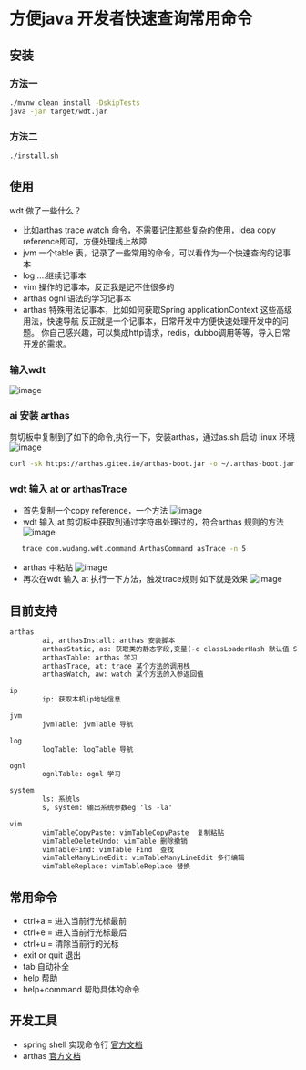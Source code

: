 # 方便java 开发者快速查询常用命令

## 安装
### 方法一
```bash
./mvnw clean install -DskipTests 
java -jar target/wdt.jar
```
### 方法二
```bash
./install.sh
```

## 使用
wdt 做了一些什么？
* 比如arthas trace watch 命令，不需要记住那些复杂的使用，idea copy reference即可，方便处理线上故障
* jvm 一个table 表，记录了一些常用的命令，可以看作为一个快速查询的记事本
* log  ....继续记事本
* vim 操作的记事本，反正我是记不住很多的
* arthas ognl 语法的学习记事本
* arthas 特殊用法记事本，比如如何获取Spring applicationContext 这些高级用法，快速导航
反正就是一个记事本，日常开发中方便快速处理开发中的问题。
你自己感兴趣，可以集成http请求，redis，dubbo调用等等，导入日常开发的需求。
###  输入wdt
![image](https://user-images.githubusercontent.com/20874972/69648806-f8064f00-10a6-11ea-8ce5-9c9898fb69ea.png)

### ai 安装 arthas
  剪切板中复制到了如下的命令,执行一下，安装arthas，通过as.sh 启动 linux 环境
 ![image](https://user-images.githubusercontent.com/20874972/69730612-5a248a00-1163-11ea-9b5e-43b7f322d035.png)

```bash
curl -sk https://arthas.gitee.io/arthas-boot.jar -o ~/.arthas-boot.jar  && echo "alias as.sh='java -jar ~/.arthas-boot.jar --repo-mirror aliyun --use-http'" >> ~/.bashrc && source ~/.bashrc
```
### wdt 输入 at or arthasTrace
 *  首先复制一个copy reference，一个方法
  ![image](https://user-images.githubusercontent.com/20874972/69729310-0dd84a80-1161-11ea-9057-091b75029f4c.png)
 *  wdt 输入 at
  剪切板中获取到通过字符串处理过的，符合arthas 规则的方法
  ![image](https://user-images.githubusercontent.com/20874972/69729643-a79ff780-1161-11ea-9fbf-01607f5cd2ab.png)
 ```bash
    trace com.wudang.wdt.command.ArthasCommand asTrace -n 5
 ```
* arthas 中粘贴
![image](https://user-images.githubusercontent.com/20874972/69729700-c605f300-1161-11ea-8d00-6b6928e2831b.png)
*  再次在wdt 输入 at 执行一下方法，触发trace规则
 如下就是效果
![image](https://user-images.githubusercontent.com/20874972/69729819-f2217400-1161-11ea-81fe-2e32e9274304.png)

## 目前支持
```xml
arthas
        ai, arthasInstall: arthas 安装脚本
        arthasStatic, as: 获取类的静态字段,变量(-c classLoaderHash 默认值 SystemClassLoader）[ sc -d com.test 获取 classLoaderHash 值]
        arthasTable: arthas 学习
        arthasTrace, at: trace 某个方法的调用栈
        arthasWatch, aw: watch 某个方法的入参返回值

ip
        ip: 获取本机ip地址信息

jvm
        jvmTable: jvmTable 导航

log
        logTable: logTable 导航

ognl
        ognlTable: ognl 学习

system
        ls: 系统ls
        s, system: 输出系统参数eg 'ls -la'

vim
        vimTableCopyPaste: vimTableCopyPaste  复制粘贴
        vimTableDeleteUndo: vimTable 删除撤销
        vimTableFind: vimTable Find  查找
        vimTableManyLineEdit: vimTableManyLineEdit 多行编辑
        vimTableReplace: vimTableReplace 替换
```

## 常用命令
* ctrl+a = 进入当前行光标最前   
* ctrl+e = 进入当前行光标最后
* ctrl+u = 清除当前行的光标     
* exit or quit 退出
* tab 自动补全                
* help  帮助
* help+command 帮助具体的命令

## 开发工具
* spring shell 实现命令行 [官方文档](https://docs.spring.io/spring-shell/docs/2.0.0.RELEASE/reference/htmlsingle/#extending-spring-shell)
* arthas [官方文档](https://alibaba.github.io/arthas/)